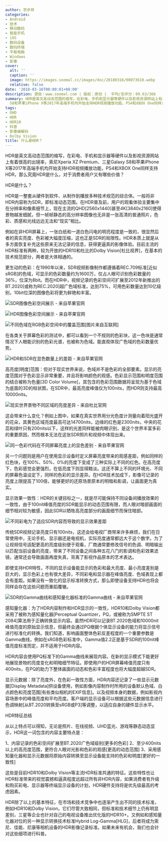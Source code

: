 ```yaml
---
author: 农步祥
categories:
- Android
- 技术
- 移动数码
- 智能手机
- iOS
- 数码设备
- 数码终端
- 平板电脑
- Windows
- 影像
cover:
  alt: ''
  caption: ''
  image: https://images.soomal.cc/images/doc/20180316/00073610.webp
  relative: false
date: '2018-03-16T00:00:01+08:00'
description: 源自：www.soomal.com | 版权：原创 |  平均/总评分：09.63/366
summary: HDR是英文高动态范围的缩写，在彩电、手机和显示器等硬件以及影视资源网站上有着很高的出镜率，索尼Xperia XZ Premium、三星Galaxy
  S8和苹果iPhone X等2017年高端手机均开始支持HDR视频播放功能，PS4和XBOX One同样支持HDR，那么究竟HDR是什么，对于消费者用户又有哪些价值？
tags:
- UHD
- HDR
- HDR10
- 科普
- 影像编解码
- Dolby Vision
title: 什么是HDR？
---
```


HDR是英文高动态范围的缩写，在彩电、手机和显示器等硬件以及影视资源网站上有着很高的出镜率，索尼Xperia XZ Premium、三星Galaxy S8和苹果iPhone X等2017年高端手机均开始支持HDR视频播放功能，PS4和XBOX One同样支持HDR，那么究竟HDR是什么，对于消费者用户又有哪些价值？



HDR是什么？



HDR是一整套从硬件到软件、从制作到播放多种技术规范的综合体。一般将非HDR内容称为SDR，即标准动态范围。在HDR普及前，用户的观看体验主要集中在分辨率和像素细节上，现在主流的QHD[2560x1440]甚至4K[3840x2160]使得景物越发细腻，但一帧帧静态的高分辨率图像也无非是一张高清的普通照片，色彩、质感和光线远远无法和“现实”相比。



例如在非HDR屏幕上，一张白纸和一道白色闪电的明亮程度是一致的，很显然后者的真实亮度、色彩被大幅度压缩，这也正是SDR的局限性。HDR本质上就是从多方面恢复补充这些原来无法记录的信息，获得更逼真的影像体验。目前主流的HDR标准有两种，较为开放的HDR10和杜比的Dolby Vision[杜比视界]，在基本的技术规范部分，两者是大体相通的。



更生动的色彩：在1990年以来，SDR视频影像制作都遵循着REC.709标准[近似sRGB]的色域，可显示的色彩数量约为1600万，仅占人眼可识别色彩数量的36%，位深为8bit。而在HDR中，视频记录的色彩空间可扩展至2012年新推出的BT.2020[或称为REC.2020]超广色域标准，达到75%，可用色彩数量达到10亿级别，10bit位深的图像色彩将更为鲜艳和丰富。



![SDR图像色彩空间展示 - 来自苹果官网](https://images.soomal.cc/images/doc/20180316/00073604_01.webp)



![HDR图像色彩空间展示 - 来自苹果官网](https://images.soomal.cc/images/doc/20180316/00073605_01.webp)



![不同色域在RGB色彩空间中的覆盖范围[图片来自互联网]](https://images.soomal.cc/images/doc/20170419/00067475.webp)



在各类关于屏幕色彩的测试中，都可以看到一个不规则的色彩块，这一色块是通常情况下人眼能识别的色彩光谱，也被称为色域。能直观体现广色域的色彩数量优势。



![HDR和SDR在显色数量上的差距 - 来自苹果官网](https://images.soomal.cc/images/doc/20180316/00073607.webp)



高亮度[明度]范围：但对于现实世界来说，色域并不是色彩的全部要素。显示的亮度范围对于色彩显示非常重要，并且将影响颜色的观感。色彩显示范围和明度范围的结合被称为色量[3D Color Volume]，其包含的色彩范围数据将呈现为基于色域为底面的3D的柱状图，在SDR中，最高亮度峰值仅为100nits，而HDR则支持最高10000nits。



![现实世界景物不同区域的亮度差异 - 来自杜比官网](https://images.soomal.cc/images/doc/20180316/00073606.webp)



这会带来什么变化？例如上图中，如果在真实世界用分光色度计测量向着阳光盛开的花朵，其黄色区域亮度最高可达14700nits，边缘的红色是2300nits，中央的花蕊和绿叶只有200nits以下，这样的光差同样能被肉眼识别，是这个世界丰富多彩的重要原因，然而根本无法在这张SDR照片和视频中体现出来。



![同一色彩代码在不同屏幕亮度上的显色差别 - 来自苹果官网](https://images.soomal.cc/images/doc/20180316/00073608.webp)



另一个问题则是用户在使用显示设备时定义屏幕亮度带来的观感差距，例如同样的红色块，在100%、50%、0%的亮度下变成了三种实际上不同的红色。在高亮度下，色彩感觉会更强烈，在低亮度下则显得黯淡。这还不算上不同的环境光、不同的屏幕色温设定下，同样的色彩的显示差异。在HDR技术加成下，影像可记录的亮度上限提高了100倍，能够更好的还原场景原本的明暗和影调，让画面更为真实。



显示效果一致性：HDR的关键目标之一，就是尽可能保持不同设备间播放效果的一致性，由于100nit峰值亮度的SDR能显示的动态范围有限，而人眼对暗部画面的细节相对较为敏感，因此SDR以牺牲高亮度部分的画面细节而保住暗部。



![不同彩电为了适应SDR内容而导致的显示效果差距](https://images.soomal.cc/images/doc/20180316/00073611.webp)



传统SDR视频记录亮度只有100nits，这还会给电视厂商带来许多麻烦，我们在日常使用中，无论手机、显示器还是电视机，实际亮度通常都远大于这个数字。为了让视频信号适配更高的亮度级别便于观看，厂商通常要修改信号的色调、明暗输出以匹配当前设备的亮度，带来了不同设备之间各种五花八门的影调和色彩效果滤镜，通常还会导致画面再度失真，背离了影视作品原本的艺术表达。



即使支持HDR特性，不同的显示设备能显示的色彩和最大亮度、最小亮度差别是巨大的，显示色彩上也有很大差异，不同彩电和显示器在峰值亮度、色域表现上都会有差距。如果没有一致化的显示标准转换方式，那么即使设备支持HDR也将会同样会存在这些问题而重蹈覆辙。



![SDR的Gamma曲线和感知量化器标准的Gamma曲线 - 来自苹果官网](https://images.soomal.cc/images/doc/20180316/00073609.webp)



感知量化器：为了HDR内容制作和HDR显示的一致性，HDR10和Dolby Vision都采用了被称为感知量化器[Perceptual Quantizer，PQ，或被称为SMPTE ST 2084]算法用于正确转换显示内容。虽然HDR可以记录BT.2020色域和10000nit峰值亮度的原始显示信息，但最终会通过PQ根据个体显示设备的能力将显示信号进行标准化的转换。我们知道，影响画面整体色彩反差程度的一个重要参数是Gamma曲线，例如在sRGB色彩标准中，Gamma值2.2正是基于SDR的100nit峰值亮度标准而定，并不适用于HDR内容。



HDR内容会使用PQ标准下的Gamma曲线来展现内容。在新的显示模式下能更好地展现景物的亮度变化和明暗细节特征。即使用户的HDR屏幕峰值亮度只有400nits，在PQ的助力下整体画面的动态和色彩丰富程度也将大幅度超越SDR。



显示元数据：除了亮度外，在色彩一致性方面，HDR内容还记录了一些显示元数据[Display Metadata]供设备使用，例如影像内容制作时所用的设备默认色域、白点颜色和亮度范围[有些类似相机的EXIF信息]。以及视频本身的数据，例如影视内容场景中的峰值亮度和平均亮度。客户端的显示设备可以根据这些元数据信息进行色调映射[从BT.2020转换至sRGB或P3]等调整，以适应自身的硬件显示水平。



HDR特征总结



从以上特点可以得知，无论是照片、在线视频、UHD蓝光、游戏等静态动态显示，HDR这一词包含的内容主要特点是：

1、内容记录的色彩空间扩展至BT.2020广色域级别[更多的色彩]
2、至少400nits以上的高亮度范围，更符合人眼对光影和色彩的观感[更高的动态范围]
3、采用感知量化器和显示元数据将原始内容转换至显示设备能支持的色彩和明度[更好的一致性]

这些是目前HDR10和Dolby Vision等主流HDR标准共通的特征。这些特性也让HDR标准带来的视觉震撼和逼真程度远超过所有非HDR内容，如果消费者有升级和购买彩电、显示器等终端显示设备的计划，HDR硬件支持将是优先级最高的考虑因素。



HDR除了以上的基本特征，在市场和技术竞争中也逐渐产生出不同的技术标准，例如HDR10和Dolby Vision，它们尽管大致相同，但标准和技术细节上仍有明显差别，三星等企业也针对自己的电视设备推出优化版的HDR10+。又例如和感知量化器对位的另一种显示转换技术标准Hybrid Log-Gamma[HLG]，后者将成为索尼、佳能、尼康等相机设备的HDR影像记录标准。如果未来有机会，我们也会针对这些细项进行科普。